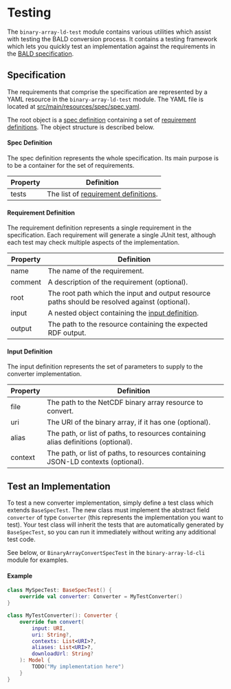 # Testing

The `binary-array-ld-test` module contains various utilities which assist with testing the BALD conversion process.
It contains a testing framework which lets you quickly test an implementation
against the requirements in the [BALD specification](http://docs.opengeospatial.org/DRAFTS/19-002.html).

## Specification

The requirements that comprise the specification are represented by a YAML resource in the
`binary-array-ld-test` module.
The YAML file is located at [src/main/resources/spec/spec.yaml](todo).

The root object is a [spec definition](#spec-definition) containing a set of [requirement definitions](#requirement-definition).
The object structure is described below. 

#### Spec Definition

The spec definition represents the whole specification.
Its main purpose is to be a container for the set of requirements.

| Property | Definition |
|----------|------------|
| tests    | The list of [requirement definitions](#requirement-definition). |

#### Requirement Definition

The requirement definition represents a single requirement in the specification.
Each requirement will generate a single JUnit test, although each test may check multiple aspects of the implementation.

| Property | Definition |
|----------|------------|
| name     | The name of the requirement. |
| comment  | A description of the requirement (optional). |
| root     | The root path which the input and output resource paths should be resolved against (optional). |
| input    | A nested object containing the [input definition](#input-definition). |
| output   | The path to the resource containing the expected RDF output. |

#### Input Definition

The input definition represents the set of parameters to supply to the converter implementation.

| Property | Definition |
|----------|------------|
| file     | The path to the NetCDF binary array resource to convert. |
| uri      | The URI of the binary array, if it has one (optional). |
| alias    | The path, or list of paths, to resources containing alias definitions (optional).  |
| context  | The path, or list of paths, to resources containing JSON-LD contexts (optional). |

## Test an Implementation

To test a new converter implementation, simply define a test class which extends `BaseSpecTest`.
The new class must implement the abstract field `converter` of type `Converter` (this represents the implementation you want to test).
Your test class will inherit the tests that are automatically generated by `BaseSpecTest`,
so you can run it immediately without writing any additional test code.

See below, or `BinaryArrayConvertSpecTest` in the `binary-array-ld-cli` module for examples.

#### Example

```kotlin
class MySpecTest: BaseSpecTest() {
    override val converter: Converter = MyTestConverter()
}

class MyTestConverter(): Converter {
    override fun convert(
        input: URI,
        uri: String?,
        contexts: List<URI>?,
        aliases: List<URI>?,
        downloadUrl: String?
    ): Model {
        TODO("My implementation here")
    }
}
```
